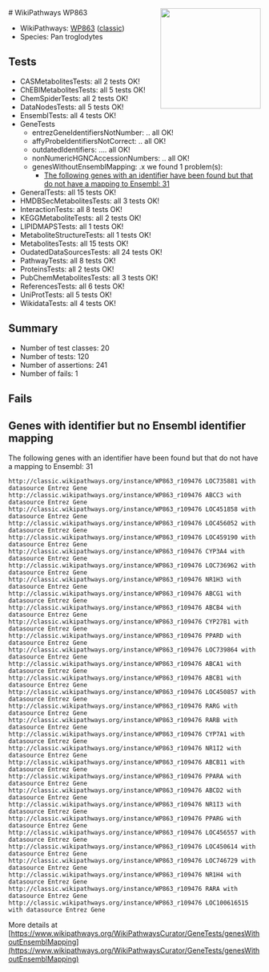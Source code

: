 <img style="float: right; width: 200px" src="https://upload.wikimedia.org/wikipedia/commons/thumb/8/83/Wplogo_with_text_500.png/640px-Wplogo_with_text_500.png" />
# WikiPathways WP863

* WikiPathways: [WP863](https://wikipathways.org/pathways/WP863) ([classic](https://classic.wikipathways.org/instance/WP863))
* Species: Pan troglodytes
## Tests
* CASMetabolitesTests: all 2 tests OK!
* ChEBIMetabolitesTests: all 5 tests OK!
* ChemSpiderTests: all 2 tests OK!
* DataNodesTests: all 5 tests OK!
* EnsemblTests: all 4 tests OK!
* GeneTests
    * entrezGeneIdentifiersNotNumber: .. all OK!
    * affyProbeIdentifiersNotCorrect: .. all OK!
    * outdatedIdentifiers: .... all OK!
    * nonNumericHGNCAccessionNumbers: .. all OK!
    * genesWithoutEnsemblMapping: .x we found 1 problem(s):
        * [The following genes with an identifier have been found but that do not have a mapping to Ensembl: 31](#c4e5434c)
* GeneralTests: all 15 tests OK!
* HMDBSecMetabolitesTests: all 3 tests OK!
* InteractionTests: all 8 tests OK!
* KEGGMetaboliteTests: all 2 tests OK!
* LIPIDMAPSTests: all 1 tests OK!
* MetaboliteStructureTests: all 1 tests OK!
* MetabolitesTests: all 15 tests OK!
* OudatedDataSourcesTests: all 24 tests OK!
* PathwayTests: all 8 tests OK!
* ProteinsTests: all 2 tests OK!
* PubChemMetabolitesTests: all 3 tests OK!
* ReferencesTests: all 6 tests OK!
* UniProtTests: all 5 tests OK!
* WikidataTests: all 4 tests OK!


## Summary

* Number of test classes: 20
* Number of tests: 120
* Number of assertions: 241
* Number of fails: 1

## Fails

<a name="c4e5434c" />

## Genes with identifier but no Ensembl identifier mapping

The following genes with an identifier have been found but that do not have a mapping to Ensembl: 31
```
http://classic.wikipathways.org/instance/WP863_r109476 LOC735881 with datasource Entrez Gene
http://classic.wikipathways.org/instance/WP863_r109476 ABCC3 with datasource Entrez Gene
http://classic.wikipathways.org/instance/WP863_r109476 LOC451858 with datasource Entrez Gene
http://classic.wikipathways.org/instance/WP863_r109476 LOC456052 with datasource Entrez Gene
http://classic.wikipathways.org/instance/WP863_r109476 LOC459190 with datasource Entrez Gene
http://classic.wikipathways.org/instance/WP863_r109476 CYP3A4 with datasource Entrez Gene
http://classic.wikipathways.org/instance/WP863_r109476 LOC736962 with datasource Entrez Gene
http://classic.wikipathways.org/instance/WP863_r109476 NR1H3 with datasource Entrez Gene
http://classic.wikipathways.org/instance/WP863_r109476 ABCG1 with datasource Entrez Gene
http://classic.wikipathways.org/instance/WP863_r109476 ABCB4 with datasource Entrez Gene
http://classic.wikipathways.org/instance/WP863_r109476 CYP27B1 with datasource Entrez Gene
http://classic.wikipathways.org/instance/WP863_r109476 PPARD with datasource Entrez Gene
http://classic.wikipathways.org/instance/WP863_r109476 LOC739864 with datasource Entrez Gene
http://classic.wikipathways.org/instance/WP863_r109476 ABCA1 with datasource Entrez Gene
http://classic.wikipathways.org/instance/WP863_r109476 ABCB1 with datasource Entrez Gene
http://classic.wikipathways.org/instance/WP863_r109476 LOC450857 with datasource Entrez Gene
http://classic.wikipathways.org/instance/WP863_r109476 RARG with datasource Entrez Gene
http://classic.wikipathways.org/instance/WP863_r109476 RARB with datasource Entrez Gene
http://classic.wikipathways.org/instance/WP863_r109476 CYP7A1 with datasource Entrez Gene
http://classic.wikipathways.org/instance/WP863_r109476 NR1I2 with datasource Entrez Gene
http://classic.wikipathways.org/instance/WP863_r109476 ABCB11 with datasource Entrez Gene
http://classic.wikipathways.org/instance/WP863_r109476 PPARA with datasource Entrez Gene
http://classic.wikipathways.org/instance/WP863_r109476 ABCD2 with datasource Entrez Gene
http://classic.wikipathways.org/instance/WP863_r109476 NR1I3 with datasource Entrez Gene
http://classic.wikipathways.org/instance/WP863_r109476 PPARG with datasource Entrez Gene
http://classic.wikipathways.org/instance/WP863_r109476 LOC456557 with datasource Entrez Gene
http://classic.wikipathways.org/instance/WP863_r109476 LOC450614 with datasource Entrez Gene
http://classic.wikipathways.org/instance/WP863_r109476 LOC746729 with datasource Entrez Gene
http://classic.wikipathways.org/instance/WP863_r109476 NR1H4 with datasource Entrez Gene
http://classic.wikipathways.org/instance/WP863_r109476 RARA with datasource Entrez Gene
http://classic.wikipathways.org/instance/WP863_r109476 LOC100616515 with datasource Entrez Gene
```

More details at [https://www.wikipathways.org/WikiPathwaysCurator/GeneTests/genesWithoutEnsemblMapping](https://www.wikipathways.org/WikiPathwaysCurator/GeneTests/genesWithoutEnsemblMapping)

